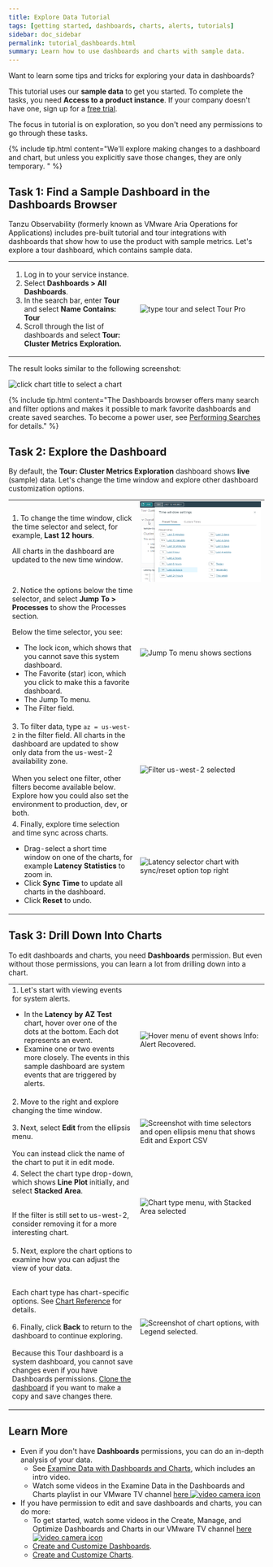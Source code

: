 ```yaml
---
title: Explore Data Tutorial
tags: [getting started, dashboards, charts, alerts, tutorials]
sidebar: doc_sidebar
permalink: tutorial_dashboards.html
summary: Learn how to use dashboards and charts with sample data.
---
```


Want to learn some tips and tricks for exploring your data in dashboards?

This tutorial uses our **sample data** to get you started. To complete the tasks, you need <strong>Access to a product instance</strong>. If your company doesn't have one, sign up for a <a href="https://tanzu.vmware.com/observability-trial">free trial</a>.

The focus in tutorial is on exploration, so you don't need any permissions to go through these tasks.

{% include tip.html content="We'll explore making changes to a dashboard and chart, but unless you explicitly save those changes, they are only temporary. " %}


## Task 1: Find a Sample Dashboard in the Dashboards Browser

Tanzu Observability (formerly known as VMware Aria Operations for Applications) includes pre-built tutorial and tour integrations with dashboards that show how to use the product with sample metrics. Let's explore a tour dashboard, which contains sample data.

<table style="width: 100%;">
<tbody>
<tr>
<td width="50%">
<ol>
<li>Log in to your service instance.</li>
<li>Select <strong>Dashboards > All Dashboards</strong>.</li>
<li>In the search bar, enter <strong>Tour</strong> and select <strong>Name Contains: Tour</strong></li>
<li>Scroll through the list of dashboards and select <strong>Tour: Cluster Metrics Exploration. </strong></li></ol></td>
<td width="50%"><img src="/images/find_tour_pro.png" alt="type tour and select Tour Pro"/></td>
</tr>
</tbody>
</table>

The result looks similar to the following screenshot:

![click chart title to select a chart](/images/select_chart_v2.png)

{% include tip.html content="The Dashboards browser offers many search and filter options and makes it possible to mark favorite dashboards and create saved searches. To become a power user, see [Performing Searches](wavefront_searching.html) for details." %}


## Task 2: Explore the Dashboard

By default, the **Tour: Cluster Metrics Exploration** dashboard shows <strong>live</strong> (sample) data. Let's change the time window and explore other dashboard customization options.

<table style="width: 100%;">
<tbody>
<tr>
<td width="50%">
1. To change the time window, click the time selector and select, for example, <strong>Last 12 hours</strong>.

All charts in the dashboard are updated to the new time window. </td>
<td width="50%"><img src="/images/select_time_tutorial.png" alt="Time selector screenshots"/></td>
</tr>
<tr>
<td width="50%">
2. Notice the options below the time selector, and select <strong>Jump To &gt; Processes</strong> to show the Processes section.

Below the time selector, you see:
<ul>
<li>The lock icon, which shows that you cannot save this system dashboard.</li>
<li>The Favorite (star) icon, which you click to make this a favorite dashboard. </li>
<li>The Jump To menu.</li>
<li>The Filter field. </li>
</ul>
</td><td width="50%"><img src="/images/tutorial_jump_to.png" alt="Jump To menu shows sections"/></td>
</tr>
<tr>
<td width="50%">
3. To filter data, type <code>az = us-west-2</code> in the filter field. All charts in the dashboard are updated to show only data from the us-west-2 availability zone.
<br/><br/>
When you select one filter, other filters become available below. Explore how you could also set the environment to production, dev, or both.
</td>
<td width="50%"><img src="/images/tutorial_filter.png" alt="Filter us-west-2 selected"/></td>
</tr>
<tr>
<td width="50%">
4. Finally, explore time selection and time sync across charts.
<ul><li>Drag-select a short time window on one of the charts, for example <strong>Latency Statistics </strong> to zoom in.</li>
<li>Click <strong>Sync Time</strong> to update all charts in the dashboard.</li>
<li>Click <strong>Reset</strong> to undo. </li></ul></td>
<td width="50%"><img src="/images/tutorial_sync_reset.png" alt="Latency selector chart with sync/reset option top right"/></td>
</tr>
</tbody>
</table>


## Task 3: Drill Down Into Charts

To edit dashboards and charts, you need **Dashboards** permission. But even without those permissions, you can learn a lot from drilling down into a chart.

<table style="width: 100%;">
<tbody>
<tr>
<td width="50%">
1. Let's start with viewing events for system alerts.
<ul><li>In the <strong>Latency by AZ Test</strong> chart, hover over one of the dots at the bottom. Each dot represents an event.</li>
<li>Examine one or two events more closely. The events in this sample dashboard are system events that are triggered by alerts.</li></ul>
</td>
<td width="50%"><img src="/images/tutorial_alert_event.png" alt="Hover menu of event shows Info: Alert Recovered."/></td>
</tr>
<tr>
<td width="50%">
2. Move to the right and explore changing the time window.<br/><br/>
3. Next, select <strong>Edit</strong> from the ellipsis menu.<br/><br/>
You can instead click the name of the chart to put it in edit mode.
</td><td width="50%"><img src="/images/tutorial_select_edit.png" alt="Screenshot with time selectors and open ellipsis menu that shows Edit and Export CSV"/></td></tr>
<tr>
<td width="50%">
4. Select the chart type drop-down, which shows <strong>Line Plot</strong> initially, and select <strong>Stacked Area</strong>.<br/><br/>

If the filter is still set to us-west-2, consider removing it for a more interesting chart.
</td>
<td width="50%"><img src="/images/tutorial_select_chart_type.png" alt="Chart type menu, with Stacked Area selected"/></td>
</tr>
<tr>
<td width="50%">
5. Next, explore the chart options to examine how you can adjust the view of your data. <br/><br/>

Each chart type has chart-specific options. See <a href="ui_chart_reference.html">Chart Reference</a> for details.<br/><br/>
6. Finally, click <strong>Back</strong> to return to the dashboard to continue exploring.
<br/><br/>Because this Tour dashboard is a system dashboard, you cannot save changes even if you have Dashboards permissions. <a href="ui_dashboards.html#edit-or-clone-a-dashboard">Clone the dashboard</a> if you want to make a copy and save changes there. </td>
<td width="50%"><img src="/images/tutorial_chart_options.png" alt="Screenshot of chart options, with Legend selected."/></td>
</tr>
</tbody>
</table>

## Learn More

* Even if you don't have **Dashboards** permissions, you can do an in-depth analysis of your data.
  - See [Examine Data with Dashboards and Charts](ui_examine_data.html), which includes an intro video.
  - Watch some videos in the Examine Data in the Dashboards and Charts playlist in our VMware TV channel <a href="https://vmwaretv.vmware.com/embedplaylist/secure/embed/v2/1/playlistId/1_kt6ngrmf/uiConfId/47611883" target="_blank">here <img src="/images/video_camera.png" alt="video camera icon"/></a>
* If you have permission to edit and save dashboards and charts, you can do more:
  - To get started, watch some videos in the Create, Manage, and Optimize Dashboards and Charts in our VMware TV channel <a href="https://vmwaretv.vmware.com/embedplaylist/secure/embed/v2/1/playlistId/1_lw8ddnlp/uiConfId/47611883" target="_blank">here <img src="/images/video_camera.png" alt="video camera icon"/></a>
  - [Create and Customize Dashboards](ui_dashboards.html).
  - [Create and Customize Charts](ui_charts.html).
